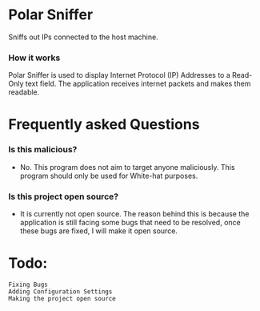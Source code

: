 # Polar Sniffer
Sniffs out IPs connected to the host machine.

### How it works
Polar Sniffer is used to display Internet Protocol (IP) Addresses to a Read-Only text field.
The application receives internet packets and makes them readable.

# Frequently asked Questions
### Is this malicious?
- No. This program does not aim to target anyone maliciously. This program should only be used for White-hat purposes.
### Is this project open source?
- It is currently not open source. The reason behind this is because the application is still facing some bugs that need to be resolved, once these bugs are fixed, I will make it open source.

# Todo:
```
Fixing Bugs
Adding Configuration Settings
Making the project open source
```
